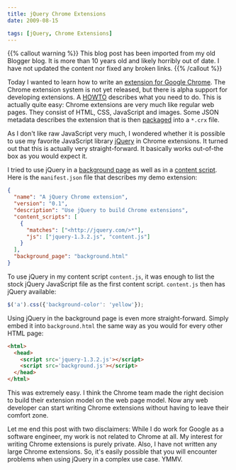 ```yaml
---
title: jQuery Chrome Extensions
date: 2009-08-15

tags: [jQuery, Chrome Extensions]
---
```


{{% callout warning %}} This blog post has been imported from my old Blogger
blog. It is more than 10 years old and likely horribly out of date. I have not
updated the content nor fixed any broken links. {{% /callout %}}

Today I wanted to learn how to write an [extension for Google
Chrome](http://dev.chromium.org/developers/design-documents/extensions/). The
Chrome extension system is not yet released, but there is alpha support for
developing extensions. A
[HOWTO](http://dev.chromium.org/developers/design-documents/extensions/howto)
describes what you need to do. This is actually quite easy: Chrome extensions
are very much like regular web pages. They consist of HTML, CSS, JavaScript and
images. Some JSON metadata describes the extension that is then
[packaged](http://dev.chromium.org/developers/design-documents/extensions/packaging)
into a `*.crx` file.

As I don't like raw JavaScript very much, I wondered whether it is possible to
use my favorite JavaScript library [jQuery](http://jquery.com/) in Chrome
extensions. It turned out that this is actually very straight-forward. It
basically works out-of-the box as you would expect it.

I tried to use jQuery in a [background
page](http://dev.chromium.org/developers/design-documents/extensions/background-pages)
as well as in a [content
script](http://dev.chromium.org/developers/design-documents/extensions/content-scripts).
Here is the `manifest.json` file that describes my demo extension:

```json
{
  "name": "A jQuery Chrome extension",
  "version": "0.1",
  "description": "Use jQuery to build Chrome extensions",
  "content_scripts": [
    {
      "matches": ["<http://jquery.com/>*"],
      "js": ["jquery-1.3.2.js", "content.js"]
    }
  ],
  "background_page": "background.html"
}
```

To use jQuery in my content script `content.js`, it was enough to list the stock
jQuery JavaScript file as the first content script. `content.js` then has jQuery
available:

```javascript
$('a').css({'background-color': 'yellow'});
```

Using jQuery in the background page is even more straight-forward. Simply embed
it into `background.html` the same way as you would for every other HTML page:

```html
<html>
  <head>
    <script src='jquery-1.3.2.js'></script>
    <script src='background.js'></script>
  </head>
</html>
```

This was extremely easy. I think the Chrome team made the right decision to
build their extension model on the web page model. Now any web developer can
start writing Chrome extensions without having to leave their comfort zone.

Let me end this post with two disclaimers: While I do work for Google as a
software engineer, my work is not related to Chrome at all. My interest for
writing Chrome extensions is purely private. Also, I have not written any large
Chrome extensions. So, it's easily possible that you will encounter problems
when using jQuery in a complex use case. YMMV.
